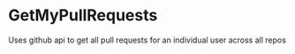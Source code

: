 # GetMyPullRequests
Uses github api to get all pull requests for an individual user across all repos
